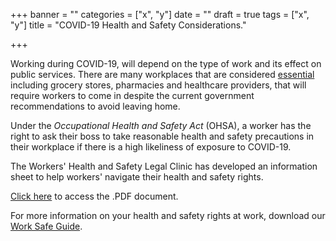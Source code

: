 +++
banner = ""
categories = ["x", "y"]
date = ""
draft = true
tags = ["x", "y"]
title = "COVID-19 Health and Safety Considerations."

+++

Working during COVID-19, will depend on the type of work and its effect on public services. There are many workplaces that are considered [essential](https://www.ontario.ca/page/list-essential-workplaces "List of Essential Workplaces") including grocery stores, pharmacies and healthcare providers, that will require workers to come in despite the current government recommendations to avoid leaving home.

Under the _Occupational Health and Safety Act_ (OHSA), a worker has the right to ask their boss to take reasonable health and safety precautions in their workplace if there is a high likeliness of exposure to COVID-19.

The Workers' Health and Safety Legal Clinic has developed an information sheet to help workers' navigate their health and safety rights.

[Click here](https://s3.amazonaws.com/newsletter.workers-safety.ca/newsletters/Clinic+Projects/COVID-19/WHSLC_COVID-19+Health+and+Safety+Considerations.pdf "WHSLC - COVID-19 Health and Safety Considerations") to access the .PDF document.

For more information on your health and safety rights at work, download our [Work Safe Guide](https://s3.amazonaws.com/newsletter.workers-safety.ca/newsletters/Clinic+Publications/2020+Work+Safe+Guide/Work+Safe+Guide+-+2020.pdf "Work Safe Guide 2020").